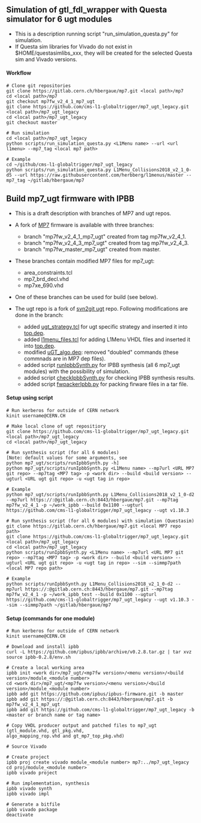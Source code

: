 ## Simulation of gtl_fdl_wrapper with Questa simulator for 6 ugt modules #

* This is a description running script "run_simulation_questa.py" for simulation.
* If Questa sim libraries for Vivado do not exist in $HOME/questasimlibs_xxx, they will be created for the selected Questa sim and Vivado versions.

#### Workflow ####
    # Clone git repositories
    git clone https://gitlab.cern.ch/hbergaue/mp7.git <local path>/mp7
    cd <local path>/mp7
    git checkout mp7fw_v2_4_1_mp7_ugt
    git clone https://github.com/cms-l1-globaltrigger/mp7_ugt_legacy.git <local path>/mp7_ugt_legacy
    cd <local path>/mp7_ugt_legacy
    git checkout master

    # Run simulation
    cd <local path>/mp7_ugt_legacy
    python scripts/run_simulation_questa.py <L1Menu name> --url <url l1menu> --mp7_tag <local mp7 path>
    
    # Example
    cd ~/github/cms-l1-globaltrigger/mp7_ugt_legacy
    python scripts/run_simulation_questa.py L1Menu_Collisions2018_v2_1_0-d5 --url https://raw.githubusercontent.com/herbberg/l1menus/master --mp7_tag ~/gitlab/hbergaue/mp7
    
## Build mp7_ugt firmware with IPBB #

* This is a draft description with branches of MP7 and ugt repos.
* A fork of [MP7](https://gitlab.cern.ch/hbergaue/mp7) firmware is available with three branches:
  - branch "mp7fw_v2_4_1_mp7_ugt" created from tag mp7fw_v2_4_1.
  - branch "mp7fw_v2_4_3_mp7_ugt" created from tag mp7fw_v2_4_3.
  - branch "mp7fw_master_mp7_ugt" created from master.
* These branches contain modified MP7 files for mp7_ugt:
  - area_constraints.tcl
  - mp7_brd_decl.vhd
  - mp7xe_690.vhd
* One of these branches can be used for build (see below).

* The ugt repo is a fork of [svn2git ugt](https://gitlab.cern.ch/cms-cactus/svn2git/firmware/ugt) repo.
Following modifications are done in the branch:
  - added [ugt_strategy.tcl](https://gitlab.cern.ch/hbergaue/ugt/blob/master/mp7_ugt/firmware/ucf/ugt_strategy.tcl) for ugt specific strategy and inserted it
into [top.dep](https://gitlab.cern.ch/hbergaue/ugt/blob/master/mp7_ugt/firmware/cfg/top.dep).
  - added [l1menu_files.tcl](https://gitlab.cern.ch/hbergaue/ugt/blob/master/mp7_ugt/firmware/cfg/l1menu_files.tcl) for adding L1Menu VHDL files and inserted it
into [top.dep](https://gitlab.cern.ch/hbergaue/ugt/blob/master/mp7_ugt/firmware/cfg/top.dep).
  - modified [uGT_algo.dep](https://gitlab.cern.ch/hbergaue/ugt/blob/master/mp7_ugt/firmware/cfg/uGT_algo.dep): removed "doubled" commands (these commnads are in MP7 dep files).
  - added script [runIpbbSynth.py](https://gitlab.cern.ch/hbergaue/ugt/blob/master/mp7_ugt/scripts/runIpbbSynth.py) for IPBB synthesis (all 6 mp7_ugt modules) with the possibility of simulation.
  - added script [checkIpbbSynth.py](https://gitlab.cern.ch/hbergaue/ugt/blob/master/mp7_ugt/scripts/checkIpbbSynth.py) for checking IPBB synthesis results.
  - added script [fwpackerIpbb.py](https://gitlab.cern.ch/hbergaue/ugt/blob/master/mp7_ugt/scripts/fwpackerIpbb.py) for packing firware files in a tar file.

#### Setup using script ####

    # Run kerberos for outside of CERN network
    kinit username@CERN.CH

    # Make local clone of ugt repositiory
    git clone https://github.com/cms-l1-globaltrigger/mp7_ugt_legacy.git <local path>/mp7_ugt_legacy
    cd <local path>/mp7_ugt_legacy
    
    # Run synthesis script (for all 6 modules)
    [Note: default values for some arguments, see
    python mp7_ugt/scripts/runIpbbSynth.py -h]
    python mp7_ugt/scripts/runIpbbSynth.py <L1Menu name> --mp7url <URL MP7 git repo> --mp7tag <MP7 tag> -p <work dir> --build <build version> --ugturl <URL ugt git repo> -u <ugt tag in repo>

    # Example
    python mp7_ugt/scripts/runIpbbSynth.py L1Menu_Collisions2018_v2_1_0-d2 --mp7url https://:@gitlab.cern.ch:8443/hbergaue/mp7.git --mp7tag mp7fw_v2_4_1 -p ~/work_ipbb --build 0x1100 --ugturl https://github.com/cms-l1-globaltrigger/mp7_ugt_legacy --ugt v1.10.3
    
    # Run synthesis script (for all 6 modules) with simulation (Questasim)
    git clone https://gitlab.cern.ch/hbergaue/mp7.git <local MP7 repo path>
    git clone https://github.com/cms-l1-globaltrigger/mp7_ugt_legacy.git <local path>/mp7_ugt_legacy
    cd <local path>/mp7_ugt_legacy
    python scripts/runIpbbSynth.py <L1Menu name> --mp7url <URL MP7 git repo> --mp7tag <MP7 tag> -p <work dir> --build <build version> --ugturl <URL ugt git repo> -u <ugt tag in repo> --sim --simmp7path <local MP7 repo path>
    
    # Example
    python scripts/runIpbbSynth.py L1Menu_Collisions2018_v2_1_0-d2 --mp7url https://:@gitlab.cern.ch:8443/hbergaue/mp7.git --mp7tag mp7fw_v2_4_1 -p ~/work_ipbb_test --build 0x1100 --ugturl https://github.com/cms-l1-globaltrigger/mp7_ugt_legacy --ugt v1.10.3 --sim --simmp7path ~/gitlab/hbergaue/mp7
    
#### Setup (commands for one module) ####

    # Run kerberos for outside of CERN network
    kinit username@CERN.CH

    # Download and install ipbb
    curl -L https://github.com/ipbus/ipbb/archive/v0.2.8.tar.gz | tar xvz
    source ipbb-0.2.8/env.sh

    # Create a local working area
    ipbb init <work dir>/mp7_ugt/<mp7fw version>/<menu version>/<build version>/module_<module number>
    cd <work dir>/mp7_ugt/<mp7fw version>/<menu version>/<build version>/module_<module number>
    ipbb add git https://github.com/ipbus/ipbus-firmware.git -b master
    ipbb add git https://:@gitlab.cern.ch:8443/hbergaue/mp7.git -b mp7fw_v2_4_1_mp7_ugt
    ipbb add git https://github.com/cms-l1-globaltrigger/mp7_ugt_legacy -b <master or branch name or tag name>

    # Copy VHDL producer output and patched files to mp7_ugt (gtl_module.vhd, gtl_pkg.vhd,
    algo_mapping_rop.vhd and gt_mp7_top_pkg.vhd)

    # Source Vivado
    
    # Create project 
    ipbb proj create vivado module_<module number> mp7:../mp7_ugt_legacy
    cd proj/module_<module number>
    ipbb vivado project

    # Run implementation, synthesis
    ipbb vivado synth
    ipbb vivado impl
    
    # Generate a bitfile
    ipbb vivado package
    deactivate

